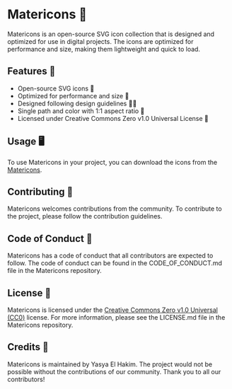 # Matericons 🌟

Matericons is an open-source SVG icon collection that is designed and optimized for use in digital projects. The icons are optimized for performance and size, making them lightweight and quick to load.

## Features 🚀

- Open-source SVG icons 🌈
- Optimized for performance and size 🚀
- Designed following design guidelines 👨‍🎨
- Single path and color with 1:1 aspect ratio 🌟
- Licensed under Creative Commons Zero v1.0 Universal License 📜

## Usage 🖥️

To use Matericons in your project, you can download the icons from the [Matericons](https://materiax.elcreativeacademy.com/p/icon-sets.html).

## Contributing 🤝

Matericons welcomes contributions from the community. To contribute to the project, please follow the contribution guidelines.

## Code of Conduct 🤝

Matericons has a code of conduct that all contributors are expected to follow. The code of conduct can be found in the CODE_OF_CONDUCT.md file in the Matericons repository.

## License 📜

Matericons is licensed under the [Creative Commons Zero v1.0 Universal (CC0)](https://github.com/elhakimyasya/Matericons/blob/main/LICENSE) license. For more information, please see the LICENSE.md file in the Matericons repository.

## Credits 👏

Matericons is maintained by Yasya El Hakim. The project would not be possible without the contributions of our community. Thank you to all our contributors!